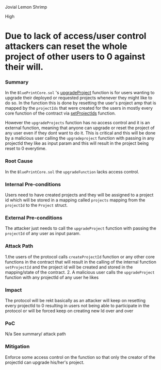 Jovial Lemon Shrimp

High

# Due to lack of access/user control attackers can reset the whole project of other users to 0 against their will.

### Summary

In the `BluePrintCore.sol` 's [upgradeProject](https://github.com/sherlock-audit/2025-03-crestal-network/blob/main/crestal-omni-contracts/src/BlueprintCore.sol#L198) function is for users wanting to upgrade their deployed or requested projects whenever they might like to do so. In the function this is done by resetting the user's project amp that is mapped by the `projectIds` that were created for the users in mostly every core function of the contract via [setProjectIds](https://github.com/sherlock-audit/2025-03-crestal-network/blob/main/crestal-omni-contracts/src/BlueprintCore.sol#L175) function.

However the `upgradeProjects` function has no access control and it is an external function, meaning that anyone can upgrade or reset the project of any user even if they dont want to do it. This is critical and this will be done by a malicious user calling the `upgradeproject` function with passing in any projectId they like as input param and this will result in the project being reset to 0 everytime.

### Root Cause

In the `BluePrintCore.sol` the `upgradeFunction` lacks access control.

### Internal Pre-conditions

Users need to have created projects and they will be assigned to a project id which will be stored in a mapping called `projects` mapping from the `projectId` to the `Project` struct.

### External Pre-conditions

The attacker just needs to call the `upgradeProject` function with passing the `projectId` of any user as input param.

### Attack Path

1.the users of the protocol calls `createProjectId` function or any other core functions in the contract that will result in the calling of the internal function `setProjectId` and the project id will be created and stored in the mapping/state of the contract.
2. A malicious user calls the `upgradeProject` function with any projectId of any user he likes

### Impact

The protocol will be rekt basically as an attacker will keep on resetting every projectId to 0 resulting in users not being able to participate in the protocol or will be forced keep on creating new Id over and over

### PoC

N/a
See summary/ attack path

### Mitigation

Enforce some access control on the function so that only the creator of the projectId can upgrade his/her's project.